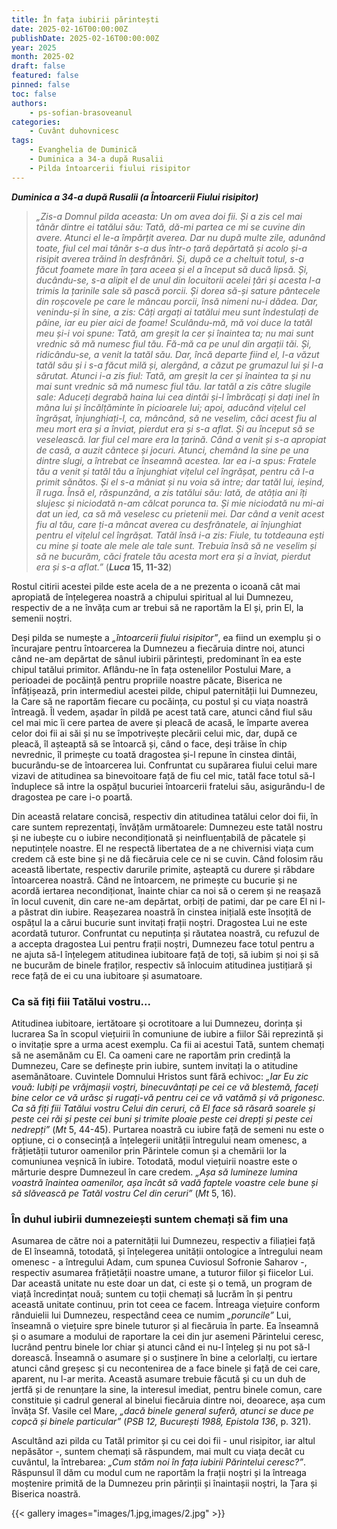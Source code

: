 ```yaml
---
title: În fața iubirii părintești
date: 2025-02-16T00:00:00Z
publishDate: 2025-02-16T00:00:00Z
year: 2025
month: 2025-02
draft: false
featured: false
pinned: false
toc: false
authors:
    - ps-sofian-brasoveanul
categories:
    - Cuvânt duhovnicesc
tags:
    - Evanghelia de Duminică
    - Duminica a 34-a după Rusalii
    - Pilda întoarcerii fiului risipitor
---
```

_**Duminica a 34-a după Rusalii (a Întoarcerii Fiului risipitor)**_

> _„Zis-a Domnul pilda aceasta: Un om avea doi fii. Și a zis cel mai tânăr dintre ei tatălui său: Tată, dă-mi partea ce mi se cuvine din avere. Atunci el le-a împărțit averea. Dar nu după multe zile, adunând toate, fiul cel mai tânăr s-a dus într-o țară depărtată și acolo și-a risipit averea trăind în desfrânări. Și, după ce a cheltuit totul, s-a făcut foamete mare în țara aceea și el a început să ducă lipsă. Și, ducându-se, s-a alipit el de unul din locuitorii acelei țări și acesta l-a trimis la țarinile sale să pască porcii. Și dorea să-și sature pântecele din roșcovele pe care le mâncau porcii, însă nimeni nu-i dădea. Dar, venindu-și în sine, a zis: Câți argați ai tatălui meu sunt îndestulați de pâine, iar eu pier aici de foame! Sculându-mă, mă voi duce la tatăl meu și-i voi spune: Tată, am greșit la cer și înaintea ta; nu mai sunt vrednic să mă numesc fiul tău. Fă-mă ca pe unul din argații tăi. Și, ridicându-se, a venit la tatăl său. Dar, încă departe fiind el, l-a văzut tatăl său și i s-a făcut milă și, alergând, a căzut pe grumazul lui și l-a sărutat. Atunci i-a zis fiul: Tată, am greșit la cer și înaintea ta și nu mai sunt vrednic să mă numesc fiul tău. Iar tatăl a zis către slugile sale: Aduceți degrabă haina lui cea dintâi și-l îmbrăcați și dați inel în mâna lui și încălțăminte în picioarele lui; apoi, aducând vițelul cel îngrășat, înjunghiați-l, ca, mâncând, să ne veselim, căci acest fiu al meu mort era și a înviat, pierdut era și s-a aflat. Și au început să se veselească. Iar fiul cel mare era la țarină. Când a venit și s-a apropiat de casă, a auzit cântece și jocuri. Atunci, chemând la sine pe una dintre slugi, a întrebat ce înseamnă acestea. Iar ea i-a spus: Fratele tău a venit și tatăl tău a înjunghiat vițelul cel îngrășat, pentru că l-a primit sănătos. Și el s-a mâniat și nu voia să intre; dar tatăl lui, ieșind, îl ruga. Însă el, răspunzând, a zis tatălui său: Iată, de atâția ani îți slujesc și niciodată n-am călcat porunca ta. Și mie niciodată nu mi-ai dat un ied, ca să mă veselesc cu prietenii mei. Dar când a venit acest fiu al tău, care ți-a mâncat averea cu desfrânatele, ai înjunghiat pentru el vițelul cel îngrășat. Tatăl însă i-a zis: Fiule, tu totdeauna ești cu mine și toate ale mele ale tale sunt. Trebuia însă să ne veselim și să ne bucurăm, căci fratele tău acesta mort era și a înviat, pierdut era și s-a aflat.”_ (**_Luca_ 15, 11-32**)

Rostul citirii acestei pilde este acela de a ne prezenta o icoană cât mai apropiată de înțelegerea noastră a chipului spiritual al lui Dumnezeu, respectiv de a ne învăța cum ar trebui să ne raportăm la El și, prin El, la semenii noștri.

Deși pilda se numește a _„întoarcerii fiului risipitor”_, ea fiind un exemplu și o încurajare pentru întoarcerea la Dumnezeu a fiecăruia dintre noi, atunci când ne-am depărtat de sânul iubirii părintești, predominant în ea este chipul tatălui primitor. Aflându-ne în fața ostenelilor Postului Mare, a perioadei de pocăință pentru propriile noastre păcate, Biserica ne înfățișează, prin intermediul acestei pilde, chipul paternității lui Dumnezeu, la Care să ne raportăm fiecare cu pocăința, cu postul și cu viața noastră întreagă. Îl vedem, așadar în pildă pe acest tată care, atunci când fiul său cel mai mic îi cere partea de avere și pleacă de acasă, le împarte averea celor doi fii ai săi și nu se împotrivește plecării celui mic, dar, după ce pleacă, îl așteaptă să se întoarcă și, când o face, deși trăise în chip nevrednic, îl primește cu toată dragostea și-l repune în cinstea dintâi, bucurându-se de întoarcerea lui. Confruntat cu supărarea fiului celui mare vizavi de atitudinea sa binevoitoare față de fiu cel mic, tatăl face totul să-l înduplece să intre la ospățul bucuriei întoarcerii fratelui său, asigurându-l de dragostea pe care i-o poartă.

Din această relatare concisă, respectiv din atitudinea tatălui celor doi fii, în care suntem reprezentați, învățăm următoarele: Dumnezeu este tatăl nostru și ne iubește cu o iubire necondiționată și neinfluențabilă de păcatele și neputințele noastre. El ne respectă libertatea de a ne chivernisi viața cum credem că este bine și ne dă fiecăruia cele ce ni se cuvin. Când folosim rău această libertate, respectiv darurile primite, așteaptă cu durere și răbdare întoarcerea noastră. Când ne întoarcem, ne primește cu bucurie și ne acordă iertarea necondiționat, înainte chiar ca noi să o cerem și ne reașază în locul cuvenit, din care ne-am depărtat, orbiți de patimi, dar pe care El ni l-a păstrat din iubire. Reașezarea noastră în cinstea inițială este însoțită de ospățul la a cărui bucurie sunt invitați frații noștri. Dragostea Lui ne este acordată tuturor. Confruntat cu neputința și răutatea noastră, cu refuzul de a accepta dragostea Lui pentru frații noștri, Dumnezeu face totul pentru a ne ajuta să-I înțelegem atitudinea iubitoare față de toți, să iubim și noi și să ne bucurăm de binele fraților, respectiv să înlocuim atitudinea justițiară și rece față de ei cu una iubitoare și asumatoare.

### Ca să fiți fiii Tatălui vostru...

Atitudinea iubitoare, iertătoare și ocrotitoare a lui Dumnezeu, dorința și lucrarea Sa în scopul viețuirii în comuniune de iubire a fiilor Săi reprezintă și o invitație spre a urma acest exemplu. Ca fii ai acestui Tată, suntem chemați să ne asemănăm cu El. Ca oameni care ne raportăm prin credință la Dumnezeu, Care se definește prin iubire, suntem invitați la o atitudine asemănătoare. Cuvintele Domnului Hristos sunt fără echivoc: _„Iar Eu zic vouă: Iubiți pe vrăjmașii voștri, binecuvântați pe cei ce vă blestemă, faceți bine celor ce vă urăsc și rugați-vă pentru cei ce vă vatămă și vă prigonesc. Ca să fiți fiii Tatălui vostru Celui din ceruri, că El face să răsară soarele și peste cei răi și peste cei buni și trimite ploaie peste cei drepți și peste cei nedrepți”_ (_Mt_ 5, 44-45). Purtarea noastră cu iubire față de semeni nu este o opțiune, ci o consecință a înțelegerii unității întregului neam omenesc, a frățietății tuturor oamenilor prin Părintele comun și a chemării lor la comuniunea veșnică în iubire. Totodată, modul viețuirii noastre este o mărturie despre Dumnezeul în care credem. _„Așa să lumineze lumina voastră înaintea oamenilor, așa încât să vadă faptele voastre cele bune și să slăvească pe Tatăl vostru Cel din ceruri”_ (_Mt_ 5, 16).

### În duhul iubirii dumnezeiești suntem chemați să fim una

Asumarea de către noi a paternității lui Dumnezeu, respectiv a filiației față de El înseamnă, totodată, și înțelegerea unității ontologice a întregului neam omenesc - a întregului Adam, cum spunea Cuviosul Sofronie Saharov -, respectiv asumarea frățietății noastre umane, a tuturor fiilor și fiicelor Lui. Dar această unitate nu este doar un dat, ci este și o temă, un program de viață încredințat nouă; suntem cu toții chemați să lucrăm în și pentru această unitate continuu, prin tot ceea ce facem. Întreaga viețuire conform rânduielii lui Dumnezeu, respectând ceea ce numim _„poruncile”_ Lui, înseamnă o viețuire spre binele tuturor și al fiecăruia în parte. Ea înseamnă și o asumare a modului de raportare la cei din jur asemeni Părintelui ceresc, lucrând pentru binele lor chiar și atunci când ei nu-l înțeleg și nu pot să-l dorească. Înseamnă o asumare și o susținere în bine a celorlalți, cu iertare atunci când greșesc și cu necontenirea de a face binele și față de cei care, aparent, nu l-ar merita. Această asumare trebuie făcută și cu un duh de jertfă și de renunțare la sine, la interesul imediat, pentru binele comun, care constituie și cadrul general al binelui fiecăruia dintre noi, deoarece, așa cum învăța Sf. Vasile cel Mare, _„dacă binele general suferă, atunci se duce pe copcă și binele particular”_ (_PSB 12, București 1988, Epistola 136_, p. 321).

Ascultând azi pilda cu Tatăl primitor și cu cei doi fii - unul risipitor, iar altul nepăsător -, suntem chemați să răspundem, mai mult cu viața decât cu cuvântul, la întrebarea: _„Cum stăm noi în fața iubirii Părintelui ceresc?”_. Răspunsul îl dăm cu modul cum ne raportăm la frații noștri și la întreaga moștenire primită de la Dumnezeu prin părinții și înaintașii noștri, la Țara și Biserica noastră.

{{< gallery images="images/1.jpg,images/2.jpg" >}}